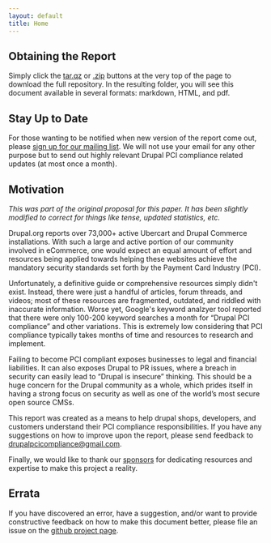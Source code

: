 ```yaml
---
layout: default
title: Home
---
```


## Obtaining the Report

Simply click the [tar.qz](https://github.com/rickmanelius/drupalpcicompliance/tarball/master) or [.zip](https://github.com/rickmanelius/drupalpcicompliance/zipball/master) buttons at the very top of the page to download the full repository. In the resulting folder, you will see this document available in several formats: markdown, HTML, and pdf.

## Stay Up to Date

For those wanting to be notified when new version of the report come out, please [sign up for our mailing list](http://eepurl.com/BFTsf). We will not use your email for any other purpose but to send out highly relevant Drupal PCI compliance related updates (at most once a month).

## Motivation

_This was part of the original proposal for this paper. It has been slightly modified to correct for things like tense, updated statistics, etc._

Drupal.org reports over 73,000+ active Ubercart and Drupal Commerce installations. With such a large and active portion of our community involved in eCommerce, one would expect an equal amount of effort and resources being applied towards helping these websites achieve the mandatory security standards set forth by the Payment Card Industry (PCI).

Unfortunately, a definitive guide or comprehensive resources simply didn't exist. Instead, there were just a handful of articles, forum threads, and videos; most of these resources are fragmented, outdated, and riddled with inaccurate information. Worse yet, Google's keyword analzyer tool reported that there were only 100-200 keyword searches a month for “Drupal PCI compliance” and other variations. This is extremely low considering that PCI compliance typically takes months of time and resources to research and implement.

Failing to become PCI compliant exposes businesses to legal and financial liabilities. It can also exposes Drupal to PR issues, where a breach in security can easily lead to “Drupal is insecure” thinking. This should be a huge concern for the Drupal community as a whole, which prides itself in having a strong focus on security as well as one of the world’s most secure open source CMSs.

This report was created as a means to help drupal shops, developers, and customers understand their PCI compliance responsibilities. If you have any suggestions on how to improve upon the report, please send feedback to drupalpcicompliance@gmail.com.

Finally, we would like to thank our [sponsors](/sponsors) for dedicating resources and expertise to make this project a reality.

## Errata

If you have discovered an error, have a suggestion, and/or want to provide constructive feedback on how to make this document better, please file an issue on the [github project page](https://github.com/rickmanelius/drupalpcicompliance/issues). 